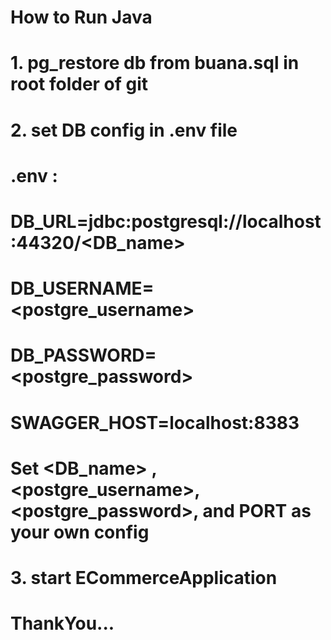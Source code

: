 # How to Run Java
# 1. pg_restore db from buana.sql in root folder of git

# 2. set DB config in .env file
# .env :
# DB_URL=jdbc:postgresql://localhost:44320/<DB_name>
# DB_USERNAME=<postgre_username>
# DB_PASSWORD=<postgre_password>
# SWAGGER_HOST=localhost:8383
# Set <DB_name> , <postgre_username>, <postgre_password>, and PORT as your own config

# 3. start ECommerceApplication

# ThankYou...